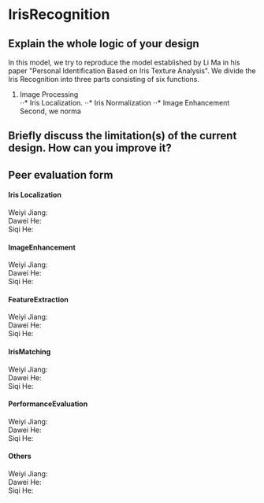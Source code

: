 # IrisRecognition
## Explain the whole logic of your design
In this model, we try to reproduce the model established by Li Ma in his paper "Personal Identification Based on Iris Texture Analysis". 
We divide the Iris Recognition into three parts consisting of six functions. <br />
1. Image Processing <br />
⋅⋅* Iris Localization. 
⋅⋅* Iris Normalization
⋅⋅* Image Enhancement
Second, we norma
## Briefly discuss the limitation(s) of the current design. How can you improve it?
## Peer evaluation form


#### Iris Localization 
Weiyi Jiang: <br />
Dawei He: <br />
Siqi He: <br />
#### ImageEnhancement
Weiyi Jiang: <br />
Dawei He: <br />
Siqi He: <br />
#### FeatureExtraction
Weiyi Jiang: <br />
Dawei He: <br />
Siqi He: <br />
#### IrisMatching
Weiyi Jiang: <br />
Dawei He: <br />
Siqi He: <br />
#### PerformanceEvaluation
Weiyi Jiang: <br />
Dawei He: <br />
Siqi He: <br />
#### Others
Weiyi Jiang: <br />
Dawei He: <br />
Siqi He: <br />



